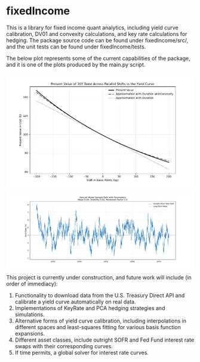 # fixedIncome
This is a library for fixed income quant analytics, including yield curve calibration, DV01 and convexity calculations, and key rate calculations for hedging. The package source code can be found under fixedIncome/src/, and the unit tests can be found under fixedIncome/tests. 

The below plot represents some of the current capabilities of the package, and it is one of the plots produced by the main.py script. 

![Thirty Year Bond PV](https://github.com/aflapan/fixedIncome/blob/master/docs/images/thrity_year_pv.png)

![Vasicek Short Rate Sample PAth](https://github.com/aflapan/fixedIncome/blob/master/docs/images/Vasicek_Short_Rate.png)


This project is currently under construction, and future work will include (in order of immediacy):

1. Functionality to download data from the U.S. Treasury Direct API and calibrate a yield curve automatically on real data.
2. Implementations of KeyRate and PCA hedging strategies and simulations. 
3. Alternative forms of yield curve calibration, including interpolations in different spaces and least-squares fitting for various basis function expansions.
4. Different asset classes, include outright SOFR and Fed Fund interest rate swaps with their corresponding curves. 
5. If time permits, a global solver for interest rate curves.
